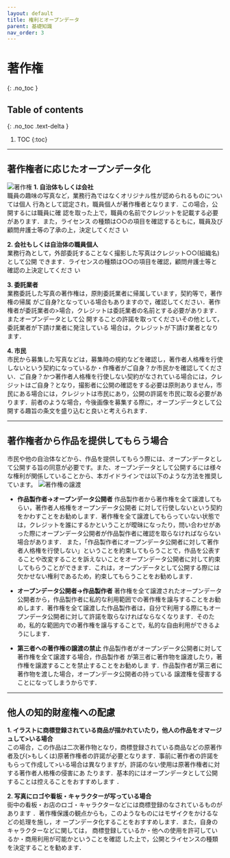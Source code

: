 ```yaml
---
layout: default
title: 権利とオープンデータ
parent: 基礎知識
nav_order: 3
---
```

# 著作権
{: .no_toc }

## Table of contents
{: .no_toc .text-delta }

1. TOC
{:toc}
---
## 著作権者に応じたオープンデータ化

![著作権]({{site.baseurl}}/picture/license2.png)
**1. 自治体もしくは会社**  
職員の趣味の写真など，業務行為ではなくオリジナル性が認められるものについては個人
行為として認定され，職員個人が著作権者となります．この場合，公開するには職員に確
認を取った上で，職員の名前でクレジットを記載する必要があります．また，ライセンス
の種類は○○の項目を確認するともに，職員及び顧問弁護士等の了承の上，決定してくださ
い

**2. 会社もしくは自治体の職員個人**  
業務行為として，外部委託することなく撮影した写真はクレジット○○(組織名)として公開
できます．ライセンスの種類は○○の項目を確認，顧問弁護士等と確認の上決定してくださ
い

**3. 委託業者**   
業務委託した写真の著作権は，原則委託業者に帰属しています，契約等で，著作権の帰属
がご自身?となっている場合もありますので，確認してください．著作権者が委託業者の>場合，クレジットは委託業者の名前とする必要があります．またオープンデータとして公
開することの許諾を取ってくださいその他として，委託業者が下請け業者に発注している
場合は，クレジットが下請け業者となります．

**4. 市民**  
市民から募集した写真などは，募集時の規約などを確認し，著作者人格権を行使しないという契約になっているか・作権者がご自身？か市民かを確認してください．ご自身？かつ著作者人格権を行使しない契約がなされている場合には，クレジットはご自身？となり，撮影者に公開の確認をする必要は原則ありません，市民にある場合には，クレジットは市民にあり，公開の許諾を市民に取る必要があります．前者のような場合，今後画像を募集する際に，オープンデータとして公開する趣旨の条文を盛り込むと良いと考えられます．

---

## 著作権者から作品を提供してもらう場合  
市民や他の自治体などから、作品を提供してもらう際には、オープンデータとして公開する旨の同意が必要です。また、オープンデータとして公開するには様々な権利が関係していることから、本ガイドラインでは以下のような方法を推奨しています。
![著作権の譲渡]({{site.baseurl}}/picture/new.png)

- **作品製作者→オープンデータ公開者**
 作品製作者から著作権を全て譲渡してもらい，著作者人格権をオープンデータ公開者
    に対して行使しないという契約をかわすことをお勧めします．著作権を全て譲渡してもらっていない状態では，クレジットを誰にするかということが曖昧になったり，問い合わせがあった際にオープンデータ公開者が作品製作者に確認を取らなければならない場合があります．
 また，「作品製作者にオープンデータ公開者に対して著作者人格権を行使しない」ということを約束してもらうことで，作品を公表することや改変することを訴えないことをオープンデータ公開者に対して約束してもらうことができます．これは，オープンデータとして公開する際には欠かせない権利であるため，約束してもらうことをお勧めします．

 - **オープンデータ公開者→作品製作者**
 著作権を全て譲渡されたオープンデータ公開者から，作品製作者に私的な利用範囲での著作権を譲与することをお勧めします．著作権を全て譲渡した作品製作者は，自分で利用する際にもオープンデータ公開者に対して許諾を取らなければならなくなります．そのため，私的な範囲内での著作権を譲与することで，私的な自由利用ができるようにします．

 - **第三者への著作権の譲渡の禁止**
作品製作者がオープンデータ公開者に対して著作権を全て譲渡する場合，作品製作者
が第三者に著作物を譲渡したり，著作権を譲渡することを禁止することをお勧めしま
す．作品製作者が第三者に著作物を渡した場合，オープンデータ公開者の持っている
譲渡権を侵害することになってしまうからです．

---

## 他人の知的財産権への配慮
**1. イラストに商標登録されている商品が描かれていたり，他人の作品をオマージュして>いる場合**  
この場合，この作品は二次著作物となり，商標登録されている商品などの原著作者及び(>もしくは)原著作権者の許諾が必要となります．事前に著作者の許諾をもらって作成して>いる場合は異なりますが，許諾のない使用は原著作権者に対する著作者人格権の侵害にあ
たります．基本的にはオープンデータとして公開することは控えることをおすすめします
．

**2. 写真にロゴや看板・キャラクターが写っている場合**  
街中の看板・お店のロゴ・キャラクターなどには商標登録のなされているものがあります
．著作権保護の観点からも，このようなものにはモザイクをかけるなどの処理を施し，オ
ープンデータ化することをおすすめします．また，自身のキャラクターなどに関しては，
商標登録しているか・他への使用を許可しているか・商用利用が可能かということを確認
した上で，公開とライセンスの種類を決定することを勧めます．
